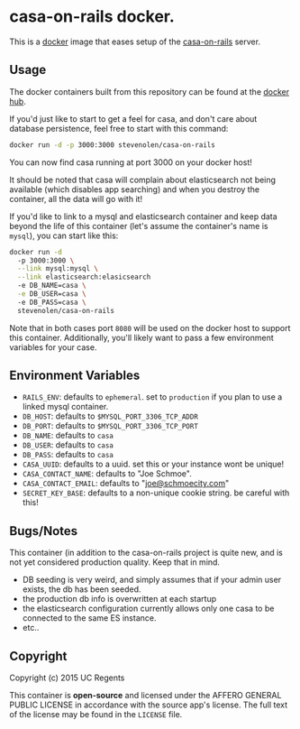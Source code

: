 # casa-on-rails docker.

This is a [docker](https://www.docker.io) image that eases setup of the [casa-on-rails](https://github.com/ucla/casa-on-rails) server.

## Usage

The docker containers built from this repository can be found at the [docker hub](https://registry.hub.docker.com/u/stevenolen/casa-on-rails/).

If you'd just like to start to get a feel for casa, and don't care about database persistence, feel free to start with this command:

```bash
docker run -d -p 3000:3000 stevenolen/casa-on-rails
```

You can now find casa running at port 3000 on your docker host!

It should be noted that casa will complain about elasticsearch not being available (which disables app searching) and when you destroy the container, all the data will go with it!

If you'd like to link to a mysql and elasticsearch container and keep data beyond the life of this container (let's assume the container's name is `mysql`), you can start like this:

```bash
docker run -d 
  -p 3000:3000 \
  --link mysql:mysql \
  --link elasticsearch:elasicsearch
  -e DB_NAME=casa \
  -e DB_USER=casa \ 
  -e DB_PASS=casa \
  stevenolen/casa-on-rails
```

Note that in both cases port `8080` will be used on the docker host to support this container. Additionally, you'll likely want to pass a few environment variables for your case.

## Environment Variables

  * `RAILS_ENV`: defaults to `ephemeral`. set to `production` if you plan to use a linked mysql container.
  * `DB_HOST`: defaults to `$MYSQL_PORT_3306_TCP_ADDR`
  * `DB_PORT`: defaults to `$MYSQL_PORT_3306_TCP_PORT`
  * `DB_NAME`: defaults to `casa`
  * `DB_USER`: defaults to `casa`
  * `DB_PASS`: defaults to `casa`
  * `CASA_UUID`: defaults to a uuid. set this or your instance wont be unique!
  * `CASA_CONTACT_NAME`: defaults to "Joe Schmoe".
  * `CASA_CONTACT_EMAIL`: defaults to "joe@schmoecity.com"
  * `SECRET_KEY_BASE`: defaults to a non-unique cookie string. be careful with this!

## Bugs/Notes

This container (in addition to the casa-on-rails project is quite new, and is not yet considered production quality. Keep that in mind.

  * DB seeding is very weird, and simply assumes that if your admin user exists, the db has been seeded.
  * the production db info is overwritten at each startup
  * the elasticsearch configuration currently allows only one casa to be connected to the same ES instance.
  * etc..

## Copyright
Copyright (c) 2015 UC Regents

This container is **open-source** and licensed under the AFFERO GENERAL PUBLIC LICENSE in accordance with the source app's license. The full text of the license may be found in the `LICENSE` file.